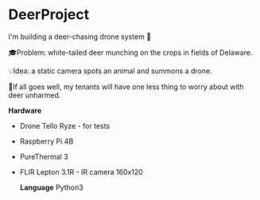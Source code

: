 # DeerProject
I'm building a deer-chasing drone system 🦌

🎓Problem: white-tailed deer munching on the crops in fields of Delaware.

💡Idea: a static camera spots an animal and summons a drone.

🤞If all goes well, my tenants will have one less thing to worry about with deer unharmed.

**Hardware**
- Drone Tello Ryze - for tests
- Raspberry Pi 4B
- PureThermal 3
- FLIR Lepton 3.1R - IR camera 160x120

  **Language**
  Python3
